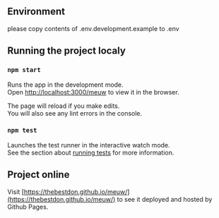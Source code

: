 ## Environment
please copy contents of .env.development.example to .env

## Running the project localy

### `npm start`

Runs the app in the development mode.<br>
Open [http://localhost:3000/meuw](http://localhost:3000/meuw) to view it in the browser.

The page will reload if you make edits.<br>
You will also see any lint errors in the console.

### `npm test`

Launches the test runner in the interactive watch mode.<br>
See the section about [running tests](#running-tests) for more information.

## Project online

Visit [https://thebestdon.github.io/meuw/](https://thebestdon.github.io/meuw/) to see it deployed and hosted by Github Pages.
